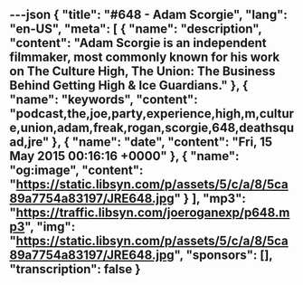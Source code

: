 ---json
{
  "title": "#648 - Adam Scorgie",
  "lang": "en-US",
  "meta": [
    {
      "name": "description",
      "content": "Adam Scorgie is an independent filmmaker, most commonly known for his work on The Culture High, The Union: The Business Behind Getting High & Ice Guardians."
    },
    {
      "name": "keywords",
      "content": "podcast,the,joe,party,experience,high,m,culture,union,adam,freak,rogan,scorgie,648,deathsquad,jre"
    },
    {
      "name": "date",
      "content": "Fri, 15 May 2015 00:16:16 +0000"
    },
    {
      "name": "og:image",
      "content": "https://static.libsyn.com/p/assets/5/c/a/8/5ca89a7754a83197/JRE648.jpg"
    }
  ],
  "mp3": "https://traffic.libsyn.com/joeroganexp/p648.mp3",
  "img": "https://static.libsyn.com/p/assets/5/c/a/8/5ca89a7754a83197/JRE648.jpg",
  "sponsors": [],
  "transcription": false
}
---
<episode-header />

<timemark seconds="0" />

<transcribe-call-to-action />

<episode-footer />